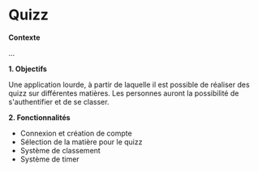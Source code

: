 # Quizz

**Contexte** 

...


**1. Objectifs** 

Une application lourde, à partir de laquelle il est possible de réaliser des quizz sur différentes matières. Les personnes auront la possibilité de s'authentifier et de se classer.

**2. Fonctionnalités**

  - Connexion et création de compte
  - Sélection de la matière pour le quizz
  - Système de classement
  - Système de timer

